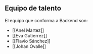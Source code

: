 
## Equipo de talento

El equipo que conforma a Backend son:
- [[Anel Martez]]
- [[Eva Gutierrez]]
- [[Flavio Sánchez]]
- [[Johan Ovalle]]


